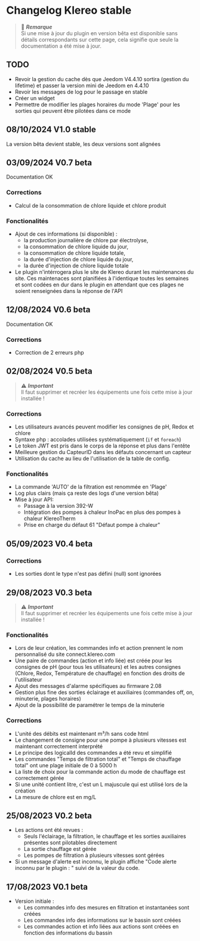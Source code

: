 # Changelog Klereo stable

> :memo: ***Remarque***  
> Si une mise à jour du plugin en version bêta est disponible sans détails correspondants sur cette page, cela signifie
> que seule la documentation a été mise à jour.

## TODO
- Revoir la gestion du cache dès que Jeedom V4.4.10 sortira (gestion du lifetime) et passer la version mini de Jeedom en 4.4.10
- Revoir les messages de log pour le passage en stable
- Créer un widget
- Permettre de modifier les plages horaires du mode 'Plage' pour les sorties qui peuvent être pilotées dans ce mode

## 08/10/2024 V1.0 stable

La version bêta devient stable, les deux versions sont alignées

## 03/09/2024 V0.7 beta

Documentation OK

### Corrections
- Calcul de la consommation de chlore liquide et chlore produit

### Fonctionalités
- Ajout de ces informations (si disponible) :
  - la production journalière de chlore par électrolyse,
  - la consommation de chlore liquide du jour,
  - la consommation de chlore liquide totale,
  - la durée d'injection de chlore liquide du jour,
  - la durée d'injection de chlore liquide totale
- Le plugin n'intérrogera plus le site de Klereo durant les maintenances du site. Ces maintenaces sont planifiées à l'identique toutes
les semaines et sont codées en dur dans le plugin en attendant que ces plages ne soient renseignées dans la réponse de l'API

## 12/08/2024 V0.6 beta

Documentation OK

### Corrections
- Correction de 2 erreurs php

## 02/08/2024 V0.5 beta

> :warning: ***Important***  
> Il faut supprimer et recréer les équipements une fois cette mise à jour installée !

### Corrections
- Les utilisateurs avancés peuvent modifier les consignes de pH, Redox et chlore
- Syntaxe php : accolades utilisées systématiquement (`if` et `foreach`)
- Le token JWT est pris dans le corps de la réponse et plus dans l'entête
- Meilleure gestion du CapteurID dans les défauts concernant un capteur
- Utilisation du cache au lieu de l'utilisation de la table de config.

### Fonctionalités
- La commande 'AUTO' de la filtration est renommée en 'Plage'
- Log plus clairs (mais ça reste des logs d'une version bêta)
- Mise à jour API:
  - Passage à la version 392-W
  - Intégration des pompes à chaleur InoPac en plus des pompes à chaleur KlereoTherm
  - Prise en charge du défaut 61 "Défaut pompe à chaleur"

## 05/09/2023 V0.4 beta

### Corrections
- Les sorties dont le type n'est pas défini (null) sont ignorées

## 29/08/2023 V0.3 beta

> :warning: ***Important***  
> Il faut supprimer et recréer les équipements une fois cette mise à jour installée !

### Fonctionalités
- Lors de leur création, les commandes info et action prennent le nom personnalisé du site connect.klereo.com
- Une paire de commandes (action et info liée) est créée pour les consignes de pH (pour tous les utilisateurs) et les
autres consignes (Chlore, Redox, Température de chauffage) en fonction des droits de l'utilisateur
- Ajout des messages d'alarme spécifiques au firmware 2.08
- Gestion plus fine des sorties éclairage et auxiliaires (commandes off, on, minuterie, plages horaires)
- Ajout de la possibilité de paramétrer le temps de la minuterie

### Corrections
- L'unité des débits est maintenant m³/h sans code html
- Le changement de consigne pour une pompe à plusieurs vitesses est maintenant correctement interprété
- Le principe des logicalId des commandes a été revu et simplifié
- Les commandes "Temps de filtration total" et "Temps de chauffage total" ont une plage initiale de 0 à 5000 h
- La liste de choix pour la commande action du mode de chauffage est correctement gérée
- Si une unité contient litre, c'est un L majuscule qui est utilisé lors de la création
- La mesure de chlore est en mg/L

## 25/08/2023 V0.2 beta
- Les actions ont été revues :
  - Seuls l'éclairage, la filtration, le chauffage et les sorties auxiliaires présentes sont pilotables directement
  - La sortie chauffage est gérée
  - Les pompes de filtration à plusieurs vitesses sont gérées
- Si un message d'alerte est inconnu, le plugin affiche "Code alerte inconnu par le plugin : " suivi de la valeur du
code.

## 17/08/2023 V0.1 beta
- Version initiale :
  - Les commandes info des mesures en filtration et instantanées sont créées
  - Les commandes info des informations sur le bassin sont créées
  - Les commandes action et info liées aux actions sont créées en fonction des informations du bassin